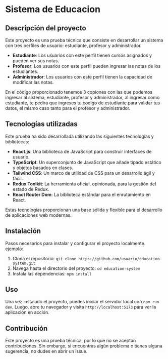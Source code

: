 # Sistema de Educacion

## Descripción del proyecto

Este proyecto es una prueba técnica que consiste en desarrollar un sistema con tres perfiles de usuario: estudiante, profesor y administrador.

-   **Estudiante**: Los usuarios con este perfil tienen cursos asignados y pueden ver sus notas.
-   **Profesor**: Los usuarios con este perfil pueden ingresar las notas de los estudiantes.
-   **Administrador**: Los usuarios con este perfil tienen la capacidad de modificar las notas.

En el código proporcionado tenemos 3 copiones con las que podemos ingresar al sistema, estudiante, profesor y administrador, al ingresar como estudiante, te pedira que ingreses tu codigo de estudiante para validar tus datos, el mismo caso tanto para el profesor y administrador.

## Tecnologías utilizadas

Este prueba ha sido desarrollada utilizando las siguientes tecnologías y bibliotecas:

-   **React.js**: Una biblioteca de JavaScript para construir interfaces de usuario.
-   **TypeScript**: Un superconjunto de JavaScript que añade tipado estático y objetos basados en clases.
-   **Tailwind CSS**: Un marco de utilidad de CSS para un desarrollo ágil y fácil.
-   **Redux Toolkit**: La herramienta oficial, opinionada, para la gestión del estado de Redux.
-   **React Router Dom**: La biblioteca estándar para el enrutamiento en React.

Estas tecnologías proporcionan una base sólida y flexible para el desarrollo de aplicaciones web modernas.

## Instalación

Pasos necesarios para instalar y configurar el proyecto localmente. ejemplo:

1. Clona el repositorio: `git clone https://github.com/usuario/education-system.git`
2. Navega hasta el directorio del proyecto: `cd education-system`
3. Instala las dependencias: `npm install`

## Uso

Una vez instalado el proyecto, puedes iniciar el servidor local con `npm run dev`. Luego, abre tu navegador y visita `http://localhost:5173` para ver la aplicación en acción.

## Contribución

Este proyecto es una prueba técnica, por lo que no se aceptan contribuciones. Sin embargo, si encuentras algún problema o tienes alguna sugerencia, no dudes en abrir un issue.
